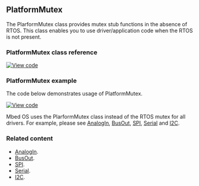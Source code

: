## PlatformMutex

The PlarformMutex class provides mutex stub functions in the absence of RTOS. This class enables you to use driver/application code when the RTOS is not present. 

### PlatformMutex class reference

[![View code](https://www.mbed.com/embed/?type=library)](http://os-doc-builder.test.mbed.com/docs/v5.7/mbed-os-api-doxy/class_platform_mutex.html)

### PlatformMutex example

The code below demonstrates usage of PlatformMutex.

[![View code](https://www.mbed.com/embed/?url=https://os.mbed.com/teams/mbed_example/code/mbed-os-example-platform-mutex/)](https://os.mbed.com/teams/mbed_example/code/mbed-os-example-platform-mutex/file/2084d9e90526/main.cpp)

Mbed OS uses the PlarformMutex class instead of the RTOS mutex for all drivers. For example, please see <a href="/docs/v5.6/reference/analogin.html" target="_blank">AnalogIn</a>, <a href="/docs/v5.6/reference/busout.html" target="_blank">BusOut</a>, <a href="/docs/v5.6/reference/spi.html" target="_blank">SPI</a>, <a href="/docs/v5.6/reference/serial.html" target="_blank">Serial</a> and <a href="/docs/v5.6/reference/i2c.html" target="_blank">I2C</a>.

### Related content

- [AnalogIn](/docs/v5.6/reference/analogin.html).
- [BusOut](/docs/v5.6/reference/busout.html). 
- [SPI](/docs/v5.6/reference/spi.html). 
- [Serial](/docs/v5.6/reference/serial.html). 
- [I2C](/docs/v5.6/reference/i2c.html).
